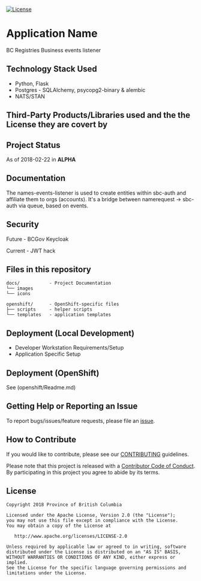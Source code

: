 
[![License](https://img.shields.io/badge/License-Apache%202.0-blue.svg)](LICENSE)


# Application Name

BC Registries Business events listener

## Technology Stack Used
* Python, Flask
* Postgres -  SQLAlchemy, psycopg2-binary & alembic
* NATS/STAN

## Third-Party Products/Libraries used and the the License they are covert by

## Project Status
As of 2018-02-22 in **ALPHA**

## Documentation

The names-events-listener is used to create entities within sbc-auth and affiliate them to orgs (accounts).
It's a bridge between namerequest -> sbc-auth via queue, based on events.

## Security

Future - BCGov Keycloak

Current - JWT hack

## Files in this repository

```
docs/           - Project Documentation
└── images
└── icons

openshift/      - OpenShift-specific files
├── scripts     - helper scripts
└── templates   - application templates
```

## Deployment (Local Development)

* Developer Workstation Requirements/Setup
* Application Specific Setup

## Deployment (OpenShift)

See (openshift/Readme.md)

## Getting Help or Reporting an Issue

To report bugs/issues/feature requests, please file an [issue](../../issues).

## How to Contribute

If you would like to contribute, please see our [CONTRIBUTING](./CONTRIBUTING.md) guidelines.

Please note that this project is released with a [Contributor Code of Conduct](./CODE_OF_CONDUCT.md).
By participating in this project you agree to abide by its terms.

## License

    Copyright 2018 Province of British Columbia

    Licensed under the Apache License, Version 2.0 (the "License");
    you may not use this file except in compliance with the License.
    You may obtain a copy of the License at

       http://www.apache.org/licenses/LICENSE-2.0

    Unless required by applicable law or agreed to in writing, software
    distributed under the License is distributed on an "AS IS" BASIS,
    WITHOUT WARRANTIES OR CONDITIONS OF ANY KIND, either express or implied.
    See the License for the specific language governing permissions and
    limitations under the License.

